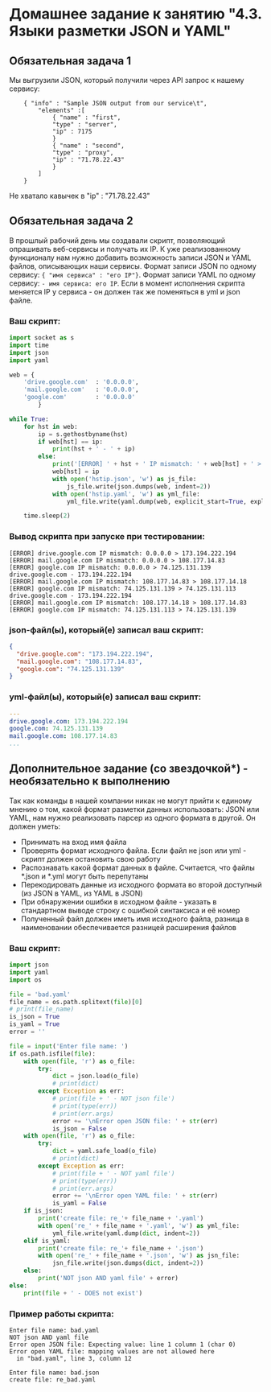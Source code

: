 
# Домашнее задание к занятию "4.3. Языки разметки JSON и YAML"


## Обязательная задача 1
Мы выгрузили JSON, который получили через API запрос к нашему сервису:
```
    { "info" : "Sample JSON output from our service\t",
        "elements" :[
            { "name" : "first",
            "type" : "server",
            "ip" : 7175 
            }
            { "name" : "second",
            "type" : "proxy",
            "ip" : "71.78.22.43"
            }
        ]
    }
```
 Не хватало кавычек в "ip" : "71.78.22.43" 

## Обязательная задача 2
В прошлый рабочий день мы создавали скрипт, позволяющий опрашивать веб-сервисы и получать их IP. К уже реализованному функционалу нам нужно добавить возможность записи JSON и YAML файлов, описывающих наши сервисы. Формат записи JSON по одному сервису: `{ "имя сервиса" : "его IP"}`. Формат записи YAML по одному сервису: `- имя сервиса: его IP`. Если в момент исполнения скрипта меняется IP у сервиса - он должен так же поменяться в yml и json файле.

### Ваш скрипт:
```python
import socket as s
import time
import json
import yaml

web = {
    'drive.google.com'  : '0.0.0.0',
    'mail.google.com'   : '0.0.0.0',
    'google.com'        : '0.0.0.0'
        }

while True:
    for hst in web:
        ip = s.gethostbyname(hst)
        if web[hst] == ip:
            print(hst + ' - ' + ip)
        else:
            print('[ERROR] ' + hst + ' IP mismatch: ' + web[hst] + ' > ' + ip)
            web[hst] = ip
            with open('hstip.json', 'w') as js_file:
                js_file.write(json.dumps(web, indent=2))
            with open('hstip.yaml', 'w') as yml_file:
                yml_file.write(yaml.dump(web, explicit_start=True, explicit_end=True))

    time.sleep(2)
```

### Вывод скрипта при запуске при тестировании:
```
[ERROR] drive.google.com IP mismatch: 0.0.0.0 > 173.194.222.194
[ERROR] mail.google.com IP mismatch: 0.0.0.0 > 108.177.14.83
[ERROR] google.com IP mismatch: 0.0.0.0 > 74.125.131.139
drive.google.com - 173.194.222.194
[ERROR] mail.google.com IP mismatch: 108.177.14.83 > 108.177.14.18
[ERROR] google.com IP mismatch: 74.125.131.139 > 74.125.131.113
drive.google.com - 173.194.222.194
[ERROR] mail.google.com IP mismatch: 108.177.14.18 > 108.177.14.83
[ERROR] google.com IP mismatch: 74.125.131.113 > 74.125.131.139
```

### json-файл(ы), который(е) записал ваш скрипт:
```json
{
  "drive.google.com": "173.194.222.194",
  "mail.google.com": "108.177.14.83",
  "google.com": "74.125.131.139"
}
```

### yml-файл(ы), который(е) записал ваш скрипт:
```yaml
---
drive.google.com: 173.194.222.194
google.com: 74.125.131.139
mail.google.com: 108.177.14.83
...
```
## Дополнительное задание (со звездочкой*) - необязательно к выполнению

Так как команды в нашей компании никак не могут прийти к единому мнению о том, какой формат разметки данных использовать: JSON или YAML, нам нужно реализовать парсер из одного формата в другой. Он должен уметь:
   * Принимать на вход имя файла
   * Проверять формат исходного файла. Если файл не json или yml - скрипт должен остановить свою работу
   * Распознавать какой формат данных в файле. Считается, что файлы *.json и *.yml могут быть перепутаны
   * Перекодировать данные из исходного формата во второй доступный (из JSON в YAML, из YAML в JSON)
   * При обнаружении ошибки в исходном файле - указать в стандартном выводе строку с ошибкой синтаксиса и её номер
   * Полученный файл должен иметь имя исходного файла, разница в наименовании обеспечивается разницей расширения файлов

### Ваш скрипт:
```python
import json
import yaml
import os

file = 'bad.yaml'
file_name = os.path.splitext(file)[0]
# print(file_name)
is_json = True
is_yaml = True
error = ''

file = input('Enter file name: ')
if os.path.isfile(file):
    with open(file, 'r') as o_file:
        try:
            dict = json.load(o_file)
            # print(dict)
        except Exception as err:
            # print(file + ' - NOT json file')
            # print(type(err))
            # print(err.args)
            error += '\nError open JSON file: ' + str(err)
            is_json = False
    with open(file, 'r') as o_file:
        try:
            dict = yaml.safe_load(o_file)
            # print(dict)
        except Exception as err:
            # print(file + ' - NOT yaml file')
            # print(type(err))
            # print(err.args)
            error += '\nError open YAML file: ' + str(err)
            is_yaml = False
    if is_json:
        print('create file: re_'+ file_name + '.yaml')
        with open('re_' + file_name + '.yaml', 'w') as yml_file:
            yml_file.write(yaml.dump(dict, indent=2))
    elif is_yaml:
        print('create file: re_'+ file_name + '.json')
        with open('re_' + file_name + '.json', 'w') as jsn_file:
            jsn_file.write(json.dumps(dict, indent=2))
    else:
        print('NOT json AND yaml file' + error)
else:
    print(file + ' - DOES not exist')
```

### Пример работы скрипта:
```commandline
Enter file name: bad.yaml
NOT json AND yaml file
Error open JSON file: Expecting value: line 1 column 1 (char 0)
Error open YAML file: mapping values are not allowed here
  in "bad.yaml", line 3, column 12
```
```commandline
Enter file name: bad.json
create file: re_bad.yaml
```